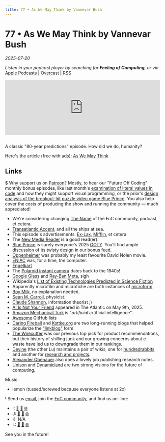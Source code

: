 ```yaml
---
title: 77 • As We May Think by Vannevar Bush
---
```


# 77 • As We May Think by Vannevar Bush

_2025-07-20_

_Listen in your podcast player by searching for **Feeling of Computing**, or via_ [Apple Podcasts](https://podcasts.apple.com/podcast/feeling-of-computing/id1265527976) \| [Overcast](https://overcast.fm/itunes1265527976) \| [RSS](https://omny.fm/shows/future-of-coding/playlists/podcast.rss)

<iframe src="https://omny.fm/shows/future-of-coding/as-we-may-think/embed" width="100%" height="180" frameborder="0" style="margin-bottom: 1em"></iframe>

A classic "80-year predictions" episode. How did we do, humanity?

Here's the article (free with ads): [As We May Think](<https://worrydream.com/refs/Bush%20-%20As%20We%20May%20Think%20(Life%20Magazine%209-10-1945).pdf>)

## Links

$ Why support us on [Patreon](https://feelingoff.com)? Mostly, to hear our "Future Off Coding" monthly bonus episodes, like last month's [examination of literal values in code](https://www.patreon.com/posts/132758653) and how they might support visual programming, or the prior's [design analysis of the breakout-hit puzzle video game Blue Prince](https://www.patreon.com/posts/129954399?collection=866338). You also help cover the costs of producing the show and running the community — much appreciated!

- We're considering changing [The Name](/the-name) of the FoC community, podcast, et cetera.
- [Transatlantic Accent](https://en.wikipedia.org/wiki/Good_American_Speech), and all the ships at sea.
- This episode's advertisements: [Ex-Lax](https://en.wikipedia.org/wiki/Senna_glycoside), [Mifflin](https://en.wikipedia.org/wiki/Isopropyl_alcohol#Medical), et cetera.
- The [New Media Reader](https://www.newmediareader.com) is a good read(er).
- [Blue Prince](https://www.youtube.com/watch?v=W2hB9PjugK0) is surely everyone's 2025 [GOTY](https://en.wikipedia.org/wiki/List_of_Game_of_the_Year_awards). You'll find ample [discussion](https://www.patreon.com/posts/exasperated-127597451) of its [twisty design](https://www.patreon.com/posts/hour-and-half-of-129954399) in our bonus feed.
- [Oppenheimer](https://www.youtube.com/watch?v=bK6ldnjE3Y0) was probably my least favourite David Nolen movie.
- [ENIAC](https://en.wikipedia.org/wiki/ENIAC) was, for a time, _the_ computer.
- [Engelbart](/episodes/056)
- The [Polaroid instant camera](https://en.wikipedia.org/wiki/Instant_camera) dates back to the 1940s!
- [Google Glass](https://en.wikipedia.org/wiki/Google_Glass#Criticism) and [Ray-Ban Meta](https://en.wikipedia.org/wiki/Ray-Ban_Meta#Privacy_and_ethical_concerns), sigh
- Wikipedia's [List of Existing Technologies Predicted in Science Fiction](https://en.wikipedia.org/wiki/List_of_existing_technologies_predicted_in_science_fiction)
- Apparently microfilm and microfiche are both instances of [microform](https://en.wikipedia.org/wiki/Microform).
- [Boy Milk](https://earthsown.com/products/organic-almond-unsweetened-original-chilled-carton/), no explanation needed.
- [Sean M. Carroll](https://en.wikipedia.org/wiki/Sean_M._Carroll), physicist.
- [Claude Shannon](https://en.wikipedia.org/wiki/Claude_Shannon), information theorist ;)
- [AI Is Not Your Friend](https://archive.ph/SfhuK) appeared in The Atlantic on May 9th, 2025.
- [Amazon Mechanical Turk](https://en.wikipedia.org/wiki/Amazon_Mechanical_Turk) is "_artificial_ artificial intelligence".
- [Awesome](https://github.com/topics/awesome) GitHub lists
- [Daring Fireball](https://daringfireball.net) and [Kottke.org](https://kottke.org) are two long-running blogs that helped popularize the ["linkblog"](https://en.wikipedia.org/wiki/Linklog) form.
- [The Wirecutter](<https://en.wikipedia.org/wiki/Wirecutter_(website)>) was our previous top pick for product recommendations, but their history of shilling junk and our growing concerns about e-waste have led us to downgrade them in our rankings.
- [Devine](/episodes/045) (the other Lu) maintains a pair of wikis, one for [hundredrabbits](https://100r.co/site/knowledge.html) and another for [research and projects](https://wiki.xxiivv.com).
- [Alexander Obenauer](https://alexanderobenauer.com) also does a lovely job publishing research notes.
- [Unison](https://www.unison-lang.org) and [Dynamicland](https://dynamicland.org) are two strong visions for the future of computing.

Music:

- lemon (tussed/screwed because everyone listens at 2x)

! Send us [email](mailto:hello@feelingof.com?subject=Email%20from%20a%20listener), join the [FoC community](/community), and find us on-line:

- I: [🐘](https://mastodon.social/@spiralganglion) [🦋](https://bsky.app/profile/spiralganglion.com) [🌐](https://ivanish.ca)
- J: [🐘](https://hachyderm.io/@jimmyhmiller) [🦋](https://bsky.app/profile/jimmyhmiller.bsky.social) [🌐](https://jimmyhmiller.github.io)
- K: N/A
- L: [🐘](https://mas.to/@todepond) [🦋](https://bsky.app/profile/todepond.com) [🌐](https://www.todepond.com)

See you in the future!
